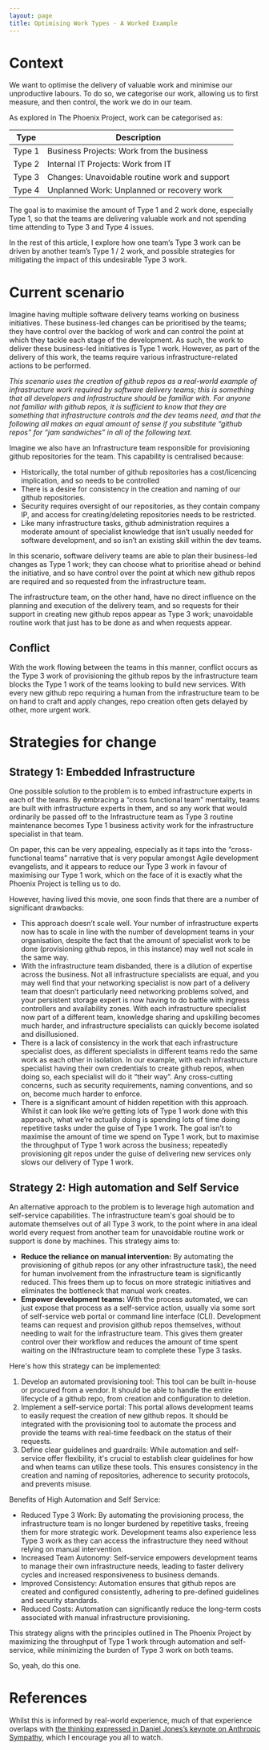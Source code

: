 ```yaml
---
layout: page
title: Optimising Work Types - A Worked Example
---
```


# Context
We want to optimise the delivery of valuable work and minimise our unproductive labours. To do so, we categorise our work, allowing us to first measure, and then control, the work we do in our team.

As explored in The Phoenix Project, work can be categorised as:

| Type | Description |
| --- | --- |
| Type 1 | Business Projects: Work from the business |
| Type 2 | Internal IT Projects: Work from IT |
| Type 3 | Changes: Unavoidable routine work and support |
| Type 4 | Unplanned Work: Unplanned or recovery work |

The goal is to maximise the amount of Type 1 and 2 work done, especially Type 1, so that the teams are delivering valuable work and not spending time attending to Type 3 and Type 4 issues.

In the rest of this article, I explore how one team’s Type 3 work can be driven by another team’s Type 1 / 2 work, and possible strategies for mitigating the impact of this undesirable Type 3 work.

# Current scenario
Imagine having multiple software delivery teams working on business initiatives. These business-led changes can be prioritised by the teams; they have control over the backlog of work and can control the point at which they tackle each stage of the development. As such, the work to deliver these business-led initiatives is Type 1 work. However, as part of the delivery of this work, the teams require various infrastructure-related actions to be performed.

*This scenario uses the creation of github repos as a real-world example of infrastructure work required by software delivery teams; this is something that all developers and infrastructure should be familiar with. For anyone not familiar with github repos, it is sufficient to know that they are something that infrastructure controls and the dev teams need, and that the following all makes an equal amount of sense if you substitute “github repos” for “jam sandwiches” in all of the following text.*

Imagine we also have an Infrastructure team responsible for provisioning github repositories for the team. This capability is centralised because:
- Historically, the total number of github repositories has a cost/licencing implication, and so needs to be controlled
- There is a desire for consistency in the creation and naming of our github repositories.
- Security requires oversight of our repositories, as they contain company IP, and access for creating/deleting repositories needs to be restricted.
- Like many infrastructure tasks, github administration requires a moderate amount of specialist knowledge that isn’t usually needed for software development, and so isn’t an existing skill within the dev teams.

In this scenario, software delivery teams are able to plan their business-led changes as Type 1 work; they can choose what to prioritise ahead or behind the initiative, and so have control over the point at which new github repos are required and so requested from the infrastructure team.

The infrastructure team, on the other hand, have no direct influence on the planning and execution of the delivery team, and so requests for their support in creating new github repos appear as Type 3 work; unavoidable routine work that just has to be done as and when requests appear.

## Conflict
With the work flowing between the teams in this manner, conflict occurs as the Type 3 work of provisioning the github repos by the infrastructure team blocks the Type 1 work of the teams looking to build new services. With every new github repo requiring a human from the infrastructure team to be on hand to craft and apply changes, repo creation often gets delayed by other, more urgent work.

# Strategies for change
## Strategy 1: Embedded Infrastructure
One possible solution to the problem is to embed infrastructure experts in each of the teams. By embracing a “cross functional team” mentality, teams are built with infrastructure experts in them, and so any work that would ordinarily be passed off to the Infrastructure team as Type 3 routine maintenance becomes Type 1 business activity work for the infrastructure specialist in that team.

On paper, this can be very appealing, especially as it taps into the “cross-functional teams” narrative that is very popular amongst Agile development evangelists, and it appears to reduce our Type 3 work in favour of maximising our Type 1 work, which on the face of it is exactly what the Phoenix Project is telling us to do.

However, having lived this movie, one soon finds that there are a number of significant drawbacks:

- This approach doesn’t scale well. Your number of infrastructure experts now has to scale in line with the number of development teams in your organisation, despite the fact that the amount of specialist work to be done (provisioning github repos, in this instance) may well not scale in the same way.
- With the infrastructure team disbanded, there is a dilution of expertise across the business. Not all infrastructure specialists are equal, and you may well find that your networking specialist is now part of a delivery team that doesn’t particularly need networking problems solved, and your persistent storage expert is now having to do battle with ingress controllers and availability zones. With each infrastructure specialist now part of a different team, knowledge sharing and upskilling becomes much harder, and infrastructure specialists can quickly become isolated and disillusioned.
- There is a lack of consistency in the work that each infrastructure specialist does, as different specialists in different teams redo the same work as each other in isolation. In our example, with each infrastructure specialist having their own credentials to create github repos, when doing so, each specialist will do it “their way”. Any cross-cutting concerns, such as security requirements, naming conventions, and so on, become much harder to enforce.
- There is a significant amount of hidden repetition with this approach. Whilst it can look like we’re getting lots of Type 1 work done with this approach, what we’re actually doing is spending lots of time doing repetitive tasks under the guise of Type 1 work. The goal isn’t to maximise the amount of time we spend on Type 1 work, but to maximise the throughput of Type 1 work across the business; repeatedly provisioning git repos under the guise of delivering new services only slows our delivery of Type 1 work.

## Strategy 2: High automation and Self Service

An alternative approach to the problem is to leverage high automation and self-service capabilities. The infrastructure team's goal should be to automate themselves out of all Type 3 work, to the point where in ana ideal world every request from another team for unavoidable routine work or support is done by machines. This strategy aims to:

- **Reduce the reliance on manual intervention:** By automating the provisioning of github repos (or any other infrastructure task), the need for human involvement from the infrastructure team is significantly reduced. This frees them up to focus on more strategic initiatives and eliminates the bottleneck that manual work creates.
- **Empower development teams:** With the process automated, we can just expose that process as a self-service action, usually via some sort of self-service web portal or command line interface (CLI). Development teams can request and provision github repos themselves, without needing to wait for the infrastructure team. This gives them greater control over their workflow and reduces the amount of time spent waiting on the INfrastructure team to complete these Type 3 tasks.

Here's how this strategy can be implemented:

1. Develop an automated provisioning tool: This tool can be built in-house or procured from a vendor. It should be able to handle the entire lifecycle of a github repo, from creation and configuration to deletion.
2. Implement a self-service portal: This portal allows development teams to easily request the creation of new github repos. It should be integrated with the provisioning tool to automate the process and provide the teams with real-time feedback on the status of their requests.
3. Define clear guidelines and guardrails: While automation and self-service offer flexibility, it's crucial to establish clear guidelines for how and when teams can utilize these tools. This ensures consistency in the creation and naming of repositories, adherence to security protocols, and prevents misuse.

Benefits of High Automation and Self Service:

- Reduced Type 3 Work: By automating the provisioning process, the infrastructure team is no longer burdened by repetitive tasks, freeing them for more strategic work. Development teams also experience less Type 3 work as they can access the infrastructure they need without relying on manual intervention.
- Increased Team Autonomy: Self-service empowers development teams to manage their own infrastructure needs, leading to faster delivery cycles and increased responsiveness to business demands.
- Improved Consistency: Automation ensures that github repos are created and configured consistently, adhering to pre-defined guidelines and security standards.
- Reduced Costs: Automation can significantly reduce the long-term costs associated with manual infrastructure provisioning.

This strategy aligns with the principles outlined in The Phoenix Project by maximizing the throughput of Type 1 work through automation and self-service, while minimizing the burden of Type 3 work on both teams.

So, yeah, do this one.

# References
Whilst this is informed by real-world experience, much of that experience overlaps with [the thinking expressed in Daniel Jones’s keynote on Anthropic Sympathy](https://www.youtube.com/watch?v=QWMUYl0BkEI), which I encourage you all to watch.  
